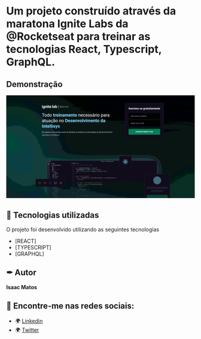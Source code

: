 # Um projeto construído através da maratona Ignite Labs da @Rocketseat para treinar as tecnologias React, Typescript, GraphQL.

## Demonstração

<img src="./src/assets/01.png" alt="Exemplo 1">

## 🚀 Tecnologias utilizadas

O projeto foi desenvolvido utilizando as seguintes tecnologias

- [REACT]
- [TYPESCRIPT]
- [GRAPHQL]

## ✒ Autor

**Isaac Matos**

## 👥 Encontre-me nas redes sociais:

- 🌍 [Linkedin](https://www.linkedin.com/in/isaac-matos-568b6911a/)
- 🌍 [Twitter](https://twitter.com/ic_matos)
